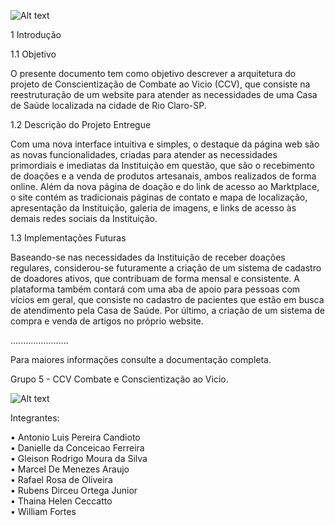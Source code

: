 
![Alt text](https://www.pilotomaster.com.br/CCV/topo-readme.jpg)

1 Introdução

1.1	Objetivo 

O presente documento tem como objetivo descrever a arquitetura do projeto de Conscientização de Combate ao Vicio (CCV), que consiste na reestruturação de um website para atender as necessidades de uma Casa de Saúde localizada na cidade de Rio Claro-SP. 

1.2	Descrição do Projeto Entregue

Com uma nova interface intuitiva e simples, o destaque da página web são as novas funcionalidades, criadas para atender as necessidades primordiais e imediatas da Instituição em questão, que são o recebimento de doações e a venda de produtos artesanais, ambos realizados de forma online. 
Além da nova página de doação e do link de acesso ao Marktplace, o site contém as tradicionais páginas de contato e mapa de localização, apresentação da Instituição, galeria de imagens, e links de acesso às demais redes sociais da Instituição. 

1.3	Implementações Futuras

Baseando-se nas necessidades da Instituição de receber doações regulares, considerou-se futuramente a criação de um sistema de cadastro de doadores ativos, que contribuam de forma mensal e consistente. 
A plataforma também contará com uma aba de apoio para pessoas com vícios em geral, que consiste no cadastro de pacientes que estão em busca de atendimento pela Casa de Saúde. 
Por último, a criação de um sistema de compra e venda de artigos no próprio website.  

.......................

Para maiores informações consulte a documentação completa.

Grupo 5 - CCV Combate e Conscientização ao Vicio.

![Alt text](https://www.pilotomaster.com.br/CCV/logo.png "Logo CCV")

Integrantes:

•	Antonio Luis Pereira Candioto <BR>
•	Danielle da Conceicao Ferreira <BR>
•	Gleison Rodrigo Moura da Silva <BR>
•	Marcel De Menezes Araujo <BR>
•	Rafael Rosa de Oliveira <BR>
•	Rubens Dirceu Ortega Junior <BR>
•	Thaina Helen Ceccatto <BR>
•	William Fortes
